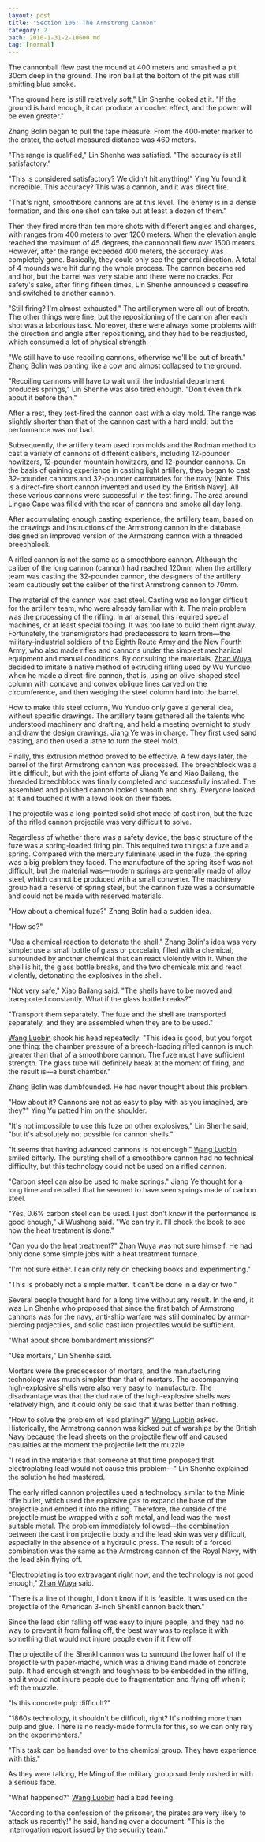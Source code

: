 ```yaml
---
layout: post
title: "Section 106: The Armstrong Cannon"
category: 2
path: 2010-1-31-2-10600.md
tag: [normal]
---
```


The cannonball flew past the mound at 400 meters and smashed a pit 30cm deep in the ground. The iron ball at the bottom of the pit was still emitting blue smoke.

"The ground here is still relatively soft," Lin Shenhe looked at it. "If the ground is hard enough, it can produce a ricochet effect, and the power will be even greater."

Zhang Bolin began to pull the tape measure. From the 400-meter marker to the crater, the actual measured distance was 460 meters.

"The range is qualified," Lin Shenhe was satisfied. "The accuracy is still satisfactory."

"This is considered satisfactory? We didn't hit anything!" Ying Yu found it incredible. This accuracy? This was a cannon, and it was direct fire.

"That's right, smoothbore cannons are at this level. The enemy is in a dense formation, and this one shot can take out at least a dozen of them."

Then they fired more than ten more shots with different angles and charges, with ranges from 400 meters to over 1200 meters. When the elevation angle reached the maximum of 45 degrees, the cannonball flew over 1500 meters. However, after the range exceeded 400 meters, the accuracy was completely gone. Basically, they could only see the general direction. A total of 4 mounds were hit during the whole process. The cannon became red and hot, but the barrel was very stable and there were no cracks. For safety's sake, after firing fifteen times, Lin Shenhe announced a ceasefire and switched to another cannon.

"Still firing? I'm almost exhausted." The artillerymen were all out of breath. The other things were fine, but the repositioning of the cannon after each shot was a laborious task. Moreover, there were always some problems with the direction and angle after repositioning, and they had to be readjusted, which consumed a lot of physical strength.

"We still have to use recoiling cannons, otherwise we'll be out of breath." Zhang Bolin was panting like a cow and almost collapsed to the ground.

"Recoiling cannons will have to wait until the industrial department produces springs," Lin Shenhe was also tired enough. "Don't even think about it before then."

After a rest, they test-fired the cannon cast with a clay mold. The range was slightly shorter than that of the cannon cast with a hard mold, but the performance was not bad.

Subsequently, the artillery team used iron molds and the Rodman method to cast a variety of cannons of different calibers, including 12-pounder howitzers, 12-pounder mountain howitzers, and 12-pounder cannons. On the basis of gaining experience in casting light artillery, they began to cast 32-pounder cannons and 32-pounder carronades for the navy [Note: This is a direct-fire short cannon invented and used by the British Navy]. All these various cannons were successful in the test firing. The area around Lingao Cape was filled with the roar of cannons and smoke all day long.

After accumulating enough casting experience, the artillery team, based on the drawings and instructions of the Armstrong cannon in the database, designed an improved version of the Armstrong cannon with a threaded breechblock.

A rifled cannon is not the same as a smoothbore cannon. Although the caliber of the long cannon (cannon) had reached 120mm when the artillery team was casting the 32-pounder cannon, the designers of the artillery team cautiously set the caliber of the first Armstrong cannon to 70mm.

The material of the cannon was cast steel. Casting was no longer difficult for the artillery team, who were already familiar with it. The main problem was the processing of the rifling. In an arsenal, this required special machines, or at least special tooling. It was too late to build them right away. Fortunately, the transmigrators had predecessors to learn from—the military-industrial soldiers of the Eighth Route Army and the New Fourth Army, who also made rifles and cannons under the simplest mechanical equipment and manual conditions. By consulting the materials, [Zhan Wuya][y004] decided to imitate a native method of extruding rifling used by Wu Yunduo when he made a direct-fire cannon, that is, using an olive-shaped steel column with concave and convex oblique lines carved on the circumference, and then wedging the steel column hard into the barrel.

How to make this steel column, Wu Yunduo only gave a general idea, without specific drawings. The artillery team gathered all the talents who understood machinery and drafting, and held a meeting overnight to study and draw the design drawings. Jiang Ye was in charge. They first used sand casting, and then used a lathe to turn the steel mold.

Finally, this extrusion method proved to be effective. A few days later, the barrel of the first Armstrong cannon was processed. The breechblock was a little difficult, but with the joint efforts of Jiang Ye and Xiao Bailang, the threaded breechblock was finally completed and successfully installed. The assembled and polished cannon looked smooth and shiny. Everyone looked at it and touched it with a lewd look on their faces.

The projectile was a long-pointed solid shot made of cast iron, but the fuze of the rifled cannon projectile was very difficult to solve.

Regardless of whether there was a safety device, the basic structure of the fuze was a spring-loaded firing pin. This required two things: a fuze and a spring. Compared with the mercury fulminate used in the fuze, the spring was a big problem they faced. The manufacture of the spring itself was not difficult, but the material was—modern springs are generally made of alloy steel, which cannot be produced with a small converter. The machinery group had a reserve of spring steel, but the cannon fuze was a consumable and could not be made with reserved materials.

"How about a chemical fuze?" Zhang Bolin had a sudden idea.

"How so?"

"Use a chemical reaction to detonate the shell," Zhang Bolin's idea was very simple: use a small bottle of glass or porcelain, filled with a chemical, surrounded by another chemical that can react violently with it. When the shell is hit, the glass bottle breaks, and the two chemicals mix and react violently, detonating the explosives in the shell.

"Not very safe," Xiao Bailang said. "The shells have to be moved and transported constantly. What if the glass bottle breaks?"

"Transport them separately. The fuze and the shell are transported separately, and they are assembled when they are to be used."

[Wang Luobin][y003] shook his head repeatedly: "This idea is good, but you forgot one thing: the chamber pressure of a breech-loading rifled cannon is much greater than that of a smoothbore cannon. The fuze must have sufficient strength. The glass tube will definitely break at the moment of firing, and the result is—a burst chamber."

Zhang Bolin was dumbfounded. He had never thought about this problem.

"How about it? Cannons are not as easy to play with as you imagined, are they?" Ying Yu patted him on the shoulder.

"It's not impossible to use this fuze on other explosives," Lin Shenhe said, "but it's absolutely not possible for cannon shells."

"It seems that having advanced cannons is not enough." [Wang Luobin][y003] smiled bitterly. The bursting shell of a smoothbore cannon had no technical difficulty, but this technology could not be used on a rifled cannon.

"Carbon steel can also be used to make springs." Jiang Ye thought for a long time and recalled that he seemed to have seen springs made of carbon steel.

"Yes, 0.6% carbon steel can be used. I just don't know if the performance is good enough," Ji Wusheng said. "We can try it. I'll check the book to see how the heat treatment is done."

"Can you do the heat treatment?" [Zhan Wuya][y004] was not sure himself. He had only done some simple jobs with a heat treatment furnace.

"I'm not sure either. I can only rely on checking books and experimenting."

"This is probably not a simple matter. It can't be done in a day or two."

Several people thought hard for a long time without any result. In the end, it was Lin Shenhe who proposed that since the first batch of Armstrong cannons was for the navy, anti-ship warfare was still dominated by armor-piercing projectiles, and solid cast iron projectiles would be sufficient.

"What about shore bombardment missions?"

"Use mortars," Lin Shenhe said.

Mortars were the predecessor of mortars, and the manufacturing technology was much simpler than that of mortars. The accompanying high-explosive shells were also very easy to manufacture. The disadvantage was that the dud rate of the high-explosive shells was relatively high, and it could only be said that it was better than nothing.

"How to solve the problem of lead plating?" [Wang Luobin][y003] asked. Historically, the Armstrong cannon was kicked out of warships by the British Navy because the lead sheets on the projectile flew off and caused casualties at the moment the projectile left the muzzle.

"I read in the materials that someone at that time proposed that electroplating lead would not cause this problem—" Lin Shenhe explained the solution he had mastered.

The early rifled cannon projectiles used a technology similar to the Minie rifle bullet, which used the explosive gas to expand the base of the projectile and embed it into the rifling. Therefore, the outside of the projectile must be wrapped with a soft metal, and lead was the most suitable metal. The problem immediately followed—the combination between the cast iron projectile body and the lead skin was very difficult, especially in the absence of a hydraulic press. The result of a forced combination was the same as the Armstrong cannon of the Royal Navy, with the lead skin flying off.

"Electroplating is too extravagant right now, and the technology is not good enough," [Zhan Wuya][y004] said.

"There is a line of thought, I don't know if it is feasible. It was used on the projectile of the American 3-inch Shenkl cannon back then."

Since the lead skin falling off was easy to injure people, and they had no way to prevent it from falling off, the best way was to replace it with something that would not injure people even if it flew off.

The projectile of the Shenkl cannon was to surround the lower half of the projectile with paper-mache, which was a driving band made of concrete pulp. It had enough strength and toughness to be embedded in the rifling, and it would not injure people due to fragmentation and flying off when it left the muzzle.

"Is this concrete pulp difficult?"

"1860s technology, it shouldn't be difficult, right? It's nothing more than pulp and glue. There is no ready-made formula for this, so we can only rely on the experimenters."

"This task can be handed over to the chemical group. They have experience with this."

As they were talking, He Ming of the military group suddenly rushed in with a serious face.

"What happened?" [Wang Luobin][y003] had a bad feeling.

"According to the confession of the prisoner, the pirates are very likely to attack us recently!" he said, handing over a document. "This is the interrogation report issued by the security team."

[y003]: /characters/y003 "Wang Luobin"
[y004]: /characters/y004 "Zhan Wuya"